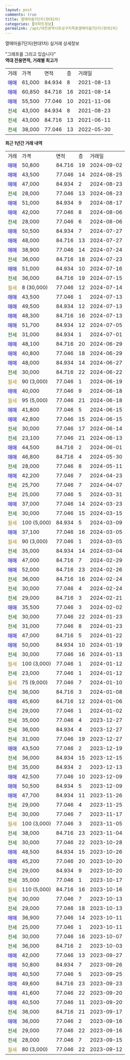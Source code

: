 ```yaml
---
layout: post
comments: true
title: 열매마을7단지(현대1차)
categories: [아파트정보]
permalink: /apt/대전광역시유성구지족동열매마을7단지(현대1차)
---
```


열매마을7단지(현대1차) 실거래 상세정보

<script type="text/javascript">
  google.charts.load('current', {'packages':['line', 'corechart']});
  google.charts.setOnLoadCallback(drawChart);

  function drawChart() {
    var data = new google.visualization.DataTable();
    data.addColumn('date', '거래일');
    data.addColumn('number', "매매");
    data.addColumn('number', "전세");
    data.addColumn('number', "전매");

    data.addRows([[new Date(Date.parse("2024-09-02")), 50800, null, null], [new Date(Date.parse("2024-08-25")), 43500, null, null], [new Date(Date.parse("2024-08-23")), 47000, null, null], [new Date(Date.parse("2024-08-23")), null, 28000, null], [new Date(Date.parse("2024-08-17")), 51000, null, null], [new Date(Date.parse("2024-08-06")), 42000, null, null], [new Date(Date.parse("2024-08-06")), null, 28000, null], [new Date(Date.parse("2024-07-27")), 50500, null, null], [new Date(Date.parse("2024-07-27")), 48000, null, null], [new Date(Date.parse("2024-07-24")), 38900, null, null], [new Date(Date.parse("2024-07-23")), null, 36000, null], [new Date(Date.parse("2024-07-16")), 51000, null, null], [new Date(Date.parse("2024-07-15")), null, 36000, null], [new Date(Date.parse("2024-07-14")), null, null, null], [new Date(Date.parse("2024-07-13")), 43500, null, null], [new Date(Date.parse("2024-07-13")), 49500, null, null], [new Date(Date.parse("2024-07-13")), 48300, null, null], [new Date(Date.parse("2024-07-05")), 51700, null, null], [new Date(Date.parse("2024-07-01")), null, 31000, null], [new Date(Date.parse("2024-06-29")), 48100, null, null], [new Date(Date.parse("2024-06-29")), 40800, null, null], [new Date(Date.parse("2024-06-27")), 48000, null, null], [new Date(Date.parse("2024-06-22")), null, 30000, null], [new Date(Date.parse("2024-06-19")), null, null, null], [new Date(Date.parse("2024-06-18")), 40000, null, null], [new Date(Date.parse("2024-06-18")), null, null, null], [new Date(Date.parse("2024-06-15")), 41800, null, null], [new Date(Date.parse("2024-06-15")), 42800, null, null], [new Date(Date.parse("2024-06-14")), null, 30000, null], [new Date(Date.parse("2024-06-13")), null, 23100, null], [new Date(Date.parse("2024-06-01")), 44500, null, null], [new Date(Date.parse("2024-05-30")), 46800, null, null], [new Date(Date.parse("2024-05-11")), null, 28000, null], [new Date(Date.parse("2024-04-23")), 42200, null, null], [new Date(Date.parse("2024-04-07")), null, 25700, null], [new Date(Date.parse("2024-03-31")), null, 25000, null], [new Date(Date.parse("2024-03-23")), 37000, null, null], [new Date(Date.parse("2024-03-15")), null, 30000, null], [new Date(Date.parse("2024-03-09")), null, null, null], [new Date(Date.parse("2024-03-05")), 37100, null, null], [new Date(Date.parse("2024-03-05")), null, null, null], [new Date(Date.parse("2024-03-04")), null, 35000, null], [new Date(Date.parse("2024-02-29")), 47000, null, null], [new Date(Date.parse("2024-02-26")), 52000, null, null], [new Date(Date.parse("2024-02-24")), null, 36000, null], [new Date(Date.parse("2024-02-24")), null, 30000, null], [new Date(Date.parse("2024-02-21")), null, 29000, null], [new Date(Date.parse("2024-02-02")), 35500, null, null], [new Date(Date.parse("2024-01-23")), null, 30000, null], [new Date(Date.parse("2024-01-23")), null, 31000, null], [new Date(Date.parse("2024-01-22")), 47000, null, null], [new Date(Date.parse("2024-01-19")), 50000, null, null], [new Date(Date.parse("2024-01-13")), null, 30000, null], [new Date(Date.parse("2024-01-12")), null, null, null], [new Date(Date.parse("2024-01-12")), null, 23000, null], [new Date(Date.parse("2024-01-10")), null, null, null], [new Date(Date.parse("2024-01-08")), null, 36000, null], [new Date(Date.parse("2024-01-06")), 45600, null, null], [new Date(Date.parse("2024-01-02")), null, 29000, null], [new Date(Date.parse("2023-12-27")), null, 35000, null], [new Date(Date.parse("2023-12-27")), null, 36000, null], [new Date(Date.parse("2023-12-27")), null, 31000, null], [new Date(Date.parse("2023-12-19")), 43500, null, null], [new Date(Date.parse("2023-12-15")), null, 36000, null], [new Date(Date.parse("2023-12-13")), null, 35000, null], [new Date(Date.parse("2023-12-09")), 42500, null, null], [new Date(Date.parse("2023-12-09")), 50500, null, null], [new Date(Date.parse("2023-11-26")), 47700, null, null], [new Date(Date.parse("2023-11-25")), null, 29000, null], [new Date(Date.parse("2023-11-17")), null, 30000, null], [new Date(Date.parse("2023-11-05")), null, null, null], [new Date(Date.parse("2023-11-04")), null, 38000, null], [new Date(Date.parse("2023-10-28")), null, 30000, null], [new Date(Date.parse("2023-10-26")), 48500, null, null], [new Date(Date.parse("2023-10-20")), 45200, null, null], [new Date(Date.parse("2023-10-20")), null, 29000, null], [new Date(Date.parse("2023-10-17")), null, 35000, null], [new Date(Date.parse("2023-10-16")), null, null, null], [new Date(Date.parse("2023-10-13")), null, 30000, null], [new Date(Date.parse("2023-10-13")), null, 29000, null], [new Date(Date.parse("2023-10-11")), 36900, null, null], [new Date(Date.parse("2023-10-11")), null, 25000, null], [new Date(Date.parse("2023-10-07")), null, 30000, null], [new Date(Date.parse("2023-10-03")), null, 36000, null], [new Date(Date.parse("2023-09-27")), 42000, null, null], [new Date(Date.parse("2023-09-26")), 50800, null, null], [new Date(Date.parse("2023-09-25")), 40500, null, null], [new Date(Date.parse("2023-09-23")), 49600, null, null], [new Date(Date.parse("2023-09-20")), 41600, null, null], [new Date(Date.parse("2023-09-20")), 40500, null, null], [new Date(Date.parse("2023-09-17")), null, 36000, null], [new Date(Date.parse("2023-09-16")), 36000, null, null], [new Date(Date.parse("2023-09-16")), null, 29000, null], [new Date(Date.parse("2023-09-15")), null, 28000, null], [new Date(Date.parse("2023-09-12")), null, null, null]]);

    var options = {
      hAxis: {
        format: 'yyyy/MM/dd'
      },    
      lineWidth: 0,
      pointsVisible: true,    
      title: '최근 1년간 유형별 실거래가 분포',
      legend: { position: 'bottom' }
    };

    var formatter = new google.visualization.NumberFormat({pattern:'###,###'} );
    formatter.format(data, 1);
    formatter.format(data, 2);
    
    setTimeout(function() {
        var chart = new google.visualization.LineChart(document.getElementById('columnchart_material'));
        chart.draw(data, (options));
        document.getElementById('loading').style.display = 'none';
    }, 200);
  }
</script>


<div id="loading" style="z-index:20; display: block; margin-left: 0px">"그래프를 그리고 있습니다"</div>
<div id="columnchart_material" style="width: 95%; margin-left: 0px; display: block"></div>
<!-- contents start -->
<b>역대 전용면적, 거래별 최고가</b>
<table class="sortable">
    <tr>
      <td>거래</td>
      <td>가격</td>
      <td>면적</td>
      <td>층</td>
      <td>거래일</td>
    </tr>
        <tr>
          <td><a style="color: blue">매매</a></td>
          <td>61,000</td>
          <td>84.934</td>
          <td>8</td>
          <td>2021-08-13</td>
        </tr>            <tr>
          <td><a style="color: blue">매매</a></td>
          <td>60,850</td>
          <td>84.716</td>
          <td>16</td>
          <td>2021-08-14</td>
        </tr>            <tr>
          <td><a style="color: blue">매매</a></td>
          <td>55,500</td>
          <td>77.046</td>
          <td>10</td>
          <td>2021-11-06</td>
        </tr>        
        <tr>
              <td><a style="color: darkgreen">전세</a></td>
              <td>43,000</td>
              <td>84.934</td>
              <td>8</td>
              <td>2021-08-23</td>
            </tr>            <tr>
              <td><a style="color: darkgreen">전세</a></td>
              <td>43,000</td>
              <td>84.716</td>
              <td>13</td>
              <td>2021-06-11</td>
            </tr>            <tr>
              <td><a style="color: darkgreen">전세</a></td>
              <td>38,000</td>
              <td>77.046</td>
              <td>13</td>
              <td>2022-05-30</td>
            </tr>        
    
</table>

<b>최근 1년간 거래 내역</b>

<table class="sortable">
    <tr>
      <td>거래</td>
      <td>가격</td>
      <td>면적</td>
      <td>층</td>
      <td>거래일</td>
    </tr>
    <tr>
      <td><a style="color: blue">매매</a></td>
      <td>50,800</td>
      <td>84.716</td>
      <td>19</td>
      <td>2024-09-02</td>
    </tr>          <tr>
      <td><a style="color: blue">매매</a></td>
      <td>43,500</td>
      <td>77.046</td>
      <td>14</td>
      <td>2024-08-25</td>
    </tr>          <tr>
      <td><a style="color: blue">매매</a></td>
      <td>47,000</td>
      <td>84.934</td>
      <td>2</td>
      <td>2024-08-23</td>
    </tr>          <tr>
      <td><a style="color: darkgreen">전세</a></td>
      <td>28,000</td>
      <td>77.046</td>
      <td>13</td>
      <td>2024-08-23</td>
    </tr>          <tr>
      <td><a style="color: blue">매매</a></td>
      <td>51,000</td>
      <td>84.934</td>
      <td>9</td>
      <td>2024-08-17</td>
    </tr>          <tr>
      <td><a style="color: blue">매매</a></td>
      <td>42,000</td>
      <td>77.046</td>
      <td>8</td>
      <td>2024-08-06</td>
    </tr>          <tr>
      <td><a style="color: darkgreen">전세</a></td>
      <td>28,000</td>
      <td>77.046</td>
      <td>6</td>
      <td>2024-08-06</td>
    </tr>          <tr>
      <td><a style="color: blue">매매</a></td>
      <td>50,500</td>
      <td>84.934</td>
      <td>7</td>
      <td>2024-07-27</td>
    </tr>          <tr>
      <td><a style="color: blue">매매</a></td>
      <td>48,000</td>
      <td>84.716</td>
      <td>13</td>
      <td>2024-07-27</td>
    </tr>          <tr>
      <td><a style="color: blue">매매</a></td>
      <td>38,900</td>
      <td>77.046</td>
      <td>14</td>
      <td>2024-07-24</td>
    </tr>          <tr>
      <td><a style="color: darkgreen">전세</a></td>
      <td>36,000</td>
      <td>84.716</td>
      <td>18</td>
      <td>2024-07-23</td>
    </tr>          <tr>
      <td><a style="color: blue">매매</a></td>
      <td>51,000</td>
      <td>84.934</td>
      <td>10</td>
      <td>2024-07-16</td>
    </tr>          <tr>
      <td><a style="color: darkgreen">전세</a></td>
      <td>36,000</td>
      <td>84.716</td>
      <td>19</td>
      <td>2024-07-15</td>
    </tr>          <tr>
      <td><a style="color: darkgoldenrod">월세</a></td>
      <td>8 (30,000)</td>
      <td>77.046</td>
      <td>12</td>
      <td>2024-07-14</td>
    </tr>          <tr>
      <td><a style="color: blue">매매</a></td>
      <td>43,500</td>
      <td>77.046</td>
      <td>1</td>
      <td>2024-07-13</td>
    </tr>          <tr>
      <td><a style="color: blue">매매</a></td>
      <td>49,500</td>
      <td>84.934</td>
      <td>12</td>
      <td>2024-07-13</td>
    </tr>          <tr>
      <td><a style="color: blue">매매</a></td>
      <td>48,300</td>
      <td>84.716</td>
      <td>16</td>
      <td>2024-07-13</td>
    </tr>          <tr>
      <td><a style="color: blue">매매</a></td>
      <td>51,700</td>
      <td>84.934</td>
      <td>12</td>
      <td>2024-07-05</td>
    </tr>          <tr>
      <td><a style="color: darkgreen">전세</a></td>
      <td>31,000</td>
      <td>84.934</td>
      <td>1</td>
      <td>2024-07-01</td>
    </tr>          <tr>
      <td><a style="color: blue">매매</a></td>
      <td>48,100</td>
      <td>84.716</td>
      <td>20</td>
      <td>2024-06-29</td>
    </tr>          <tr>
      <td><a style="color: blue">매매</a></td>
      <td>40,800</td>
      <td>77.046</td>
      <td>18</td>
      <td>2024-06-29</td>
    </tr>          <tr>
      <td><a style="color: blue">매매</a></td>
      <td>48,000</td>
      <td>84.934</td>
      <td>14</td>
      <td>2024-06-27</td>
    </tr>          <tr>
      <td><a style="color: darkgreen">전세</a></td>
      <td>30,000</td>
      <td>84.716</td>
      <td>22</td>
      <td>2024-06-22</td>
    </tr>          <tr>
      <td><a style="color: darkgoldenrod">월세</a></td>
      <td>90 (3,000)</td>
      <td>77.046</td>
      <td>1</td>
      <td>2024-06-19</td>
    </tr>          <tr>
      <td><a style="color: blue">매매</a></td>
      <td>40,000</td>
      <td>77.046</td>
      <td>9</td>
      <td>2024-06-18</td>
    </tr>          <tr>
      <td><a style="color: darkgoldenrod">월세</a></td>
      <td>95 (5,000)</td>
      <td>77.046</td>
      <td>21</td>
      <td>2024-06-18</td>
    </tr>          <tr>
      <td><a style="color: blue">매매</a></td>
      <td>41,800</td>
      <td>77.046</td>
      <td>5</td>
      <td>2024-06-15</td>
    </tr>          <tr>
      <td><a style="color: blue">매매</a></td>
      <td>42,800</td>
      <td>77.046</td>
      <td>15</td>
      <td>2024-06-15</td>
    </tr>          <tr>
      <td><a style="color: darkgreen">전세</a></td>
      <td>30,000</td>
      <td>77.046</td>
      <td>17</td>
      <td>2024-06-14</td>
    </tr>          <tr>
      <td><a style="color: darkgreen">전세</a></td>
      <td>23,100</td>
      <td>77.046</td>
      <td>21</td>
      <td>2024-06-13</td>
    </tr>          <tr>
      <td><a style="color: blue">매매</a></td>
      <td>44,500</td>
      <td>84.716</td>
      <td>2</td>
      <td>2024-06-01</td>
    </tr>          <tr>
      <td><a style="color: blue">매매</a></td>
      <td>46,800</td>
      <td>84.716</td>
      <td>4</td>
      <td>2024-05-30</td>
    </tr>          <tr>
      <td><a style="color: darkgreen">전세</a></td>
      <td>28,000</td>
      <td>77.046</td>
      <td>8</td>
      <td>2024-05-11</td>
    </tr>          <tr>
      <td><a style="color: blue">매매</a></td>
      <td>42,200</td>
      <td>77.046</td>
      <td>7</td>
      <td>2024-04-23</td>
    </tr>          <tr>
      <td><a style="color: darkgreen">전세</a></td>
      <td>25,700</td>
      <td>77.046</td>
      <td>7</td>
      <td>2024-04-07</td>
    </tr>          <tr>
      <td><a style="color: darkgreen">전세</a></td>
      <td>25,000</td>
      <td>77.046</td>
      <td>5</td>
      <td>2024-03-31</td>
    </tr>          <tr>
      <td><a style="color: blue">매매</a></td>
      <td>37,000</td>
      <td>77.046</td>
      <td>14</td>
      <td>2024-03-23</td>
    </tr>          <tr>
      <td><a style="color: darkgreen">전세</a></td>
      <td>30,000</td>
      <td>77.046</td>
      <td>15</td>
      <td>2024-03-15</td>
    </tr>          <tr>
      <td><a style="color: darkgoldenrod">월세</a></td>
      <td>100 (5,000)</td>
      <td>84.934</td>
      <td>5</td>
      <td>2024-03-09</td>
    </tr>          <tr>
      <td><a style="color: blue">매매</a></td>
      <td>37,100</td>
      <td>77.046</td>
      <td>16</td>
      <td>2024-03-05</td>
    </tr>          <tr>
      <td><a style="color: darkgoldenrod">월세</a></td>
      <td>90 (3,000)</td>
      <td>77.046</td>
      <td>1</td>
      <td>2024-03-05</td>
    </tr>          <tr>
      <td><a style="color: darkgreen">전세</a></td>
      <td>35,000</td>
      <td>84.934</td>
      <td>14</td>
      <td>2024-03-04</td>
    </tr>          <tr>
      <td><a style="color: blue">매매</a></td>
      <td>47,000</td>
      <td>84.716</td>
      <td>7</td>
      <td>2024-02-29</td>
    </tr>          <tr>
      <td><a style="color: blue">매매</a></td>
      <td>52,000</td>
      <td>84.716</td>
      <td>23</td>
      <td>2024-02-26</td>
    </tr>          <tr>
      <td><a style="color: darkgreen">전세</a></td>
      <td>36,000</td>
      <td>84.716</td>
      <td>16</td>
      <td>2024-02-24</td>
    </tr>          <tr>
      <td><a style="color: darkgreen">전세</a></td>
      <td>30,000</td>
      <td>77.046</td>
      <td>4</td>
      <td>2024-02-24</td>
    </tr>          <tr>
      <td><a style="color: darkgreen">전세</a></td>
      <td>29,000</td>
      <td>84.716</td>
      <td>3</td>
      <td>2024-02-21</td>
    </tr>          <tr>
      <td><a style="color: blue">매매</a></td>
      <td>35,500</td>
      <td>77.046</td>
      <td>3</td>
      <td>2024-02-02</td>
    </tr>          <tr>
      <td><a style="color: darkgreen">전세</a></td>
      <td>30,000</td>
      <td>77.046</td>
      <td>22</td>
      <td>2024-01-23</td>
    </tr>          <tr>
      <td><a style="color: darkgreen">전세</a></td>
      <td>31,000</td>
      <td>77.046</td>
      <td>8</td>
      <td>2024-01-23</td>
    </tr>          <tr>
      <td><a style="color: blue">매매</a></td>
      <td>47,000</td>
      <td>84.716</td>
      <td>5</td>
      <td>2024-01-22</td>
    </tr>          <tr>
      <td><a style="color: blue">매매</a></td>
      <td>50,000</td>
      <td>84.934</td>
      <td>10</td>
      <td>2024-01-19</td>
    </tr>          <tr>
      <td><a style="color: darkgreen">전세</a></td>
      <td>30,000</td>
      <td>77.046</td>
      <td>16</td>
      <td>2024-01-13</td>
    </tr>          <tr>
      <td><a style="color: darkgoldenrod">월세</a></td>
      <td>100 (3,000)</td>
      <td>77.046</td>
      <td>1</td>
      <td>2024-01-12</td>
    </tr>          <tr>
      <td><a style="color: darkgreen">전세</a></td>
      <td>23,000</td>
      <td>77.046</td>
      <td>1</td>
      <td>2024-01-12</td>
    </tr>          <tr>
      <td><a style="color: darkgoldenrod">월세</a></td>
      <td>75 (9,000)</td>
      <td>77.046</td>
      <td>7</td>
      <td>2024-01-10</td>
    </tr>          <tr>
      <td><a style="color: darkgreen">전세</a></td>
      <td>36,000</td>
      <td>84.716</td>
      <td>3</td>
      <td>2024-01-08</td>
    </tr>          <tr>
      <td><a style="color: blue">매매</a></td>
      <td>45,600</td>
      <td>84.716</td>
      <td>12</td>
      <td>2024-01-06</td>
    </tr>          <tr>
      <td><a style="color: darkgreen">전세</a></td>
      <td>29,000</td>
      <td>77.046</td>
      <td>1</td>
      <td>2024-01-02</td>
    </tr>          <tr>
      <td><a style="color: darkgreen">전세</a></td>
      <td>35,000</td>
      <td>77.046</td>
      <td>4</td>
      <td>2023-12-27</td>
    </tr>          <tr>
      <td><a style="color: darkgreen">전세</a></td>
      <td>36,000</td>
      <td>84.934</td>
      <td>4</td>
      <td>2023-12-27</td>
    </tr>          <tr>
      <td><a style="color: darkgreen">전세</a></td>
      <td>31,000</td>
      <td>77.046</td>
      <td>19</td>
      <td>2023-12-27</td>
    </tr>          <tr>
      <td><a style="color: blue">매매</a></td>
      <td>43,500</td>
      <td>77.046</td>
      <td>2</td>
      <td>2023-12-19</td>
    </tr>          <tr>
      <td><a style="color: darkgreen">전세</a></td>
      <td>36,000</td>
      <td>84.934</td>
      <td>15</td>
      <td>2023-12-15</td>
    </tr>          <tr>
      <td><a style="color: darkgreen">전세</a></td>
      <td>35,000</td>
      <td>84.934</td>
      <td>2</td>
      <td>2023-12-13</td>
    </tr>          <tr>
      <td><a style="color: blue">매매</a></td>
      <td>42,500</td>
      <td>77.046</td>
      <td>10</td>
      <td>2023-12-09</td>
    </tr>          <tr>
      <td><a style="color: blue">매매</a></td>
      <td>50,500</td>
      <td>84.934</td>
      <td>5</td>
      <td>2023-12-09</td>
    </tr>          <tr>
      <td><a style="color: blue">매매</a></td>
      <td>47,700</td>
      <td>84.934</td>
      <td>11</td>
      <td>2023-11-26</td>
    </tr>          <tr>
      <td><a style="color: darkgreen">전세</a></td>
      <td>29,000</td>
      <td>77.046</td>
      <td>4</td>
      <td>2023-11-25</td>
    </tr>          <tr>
      <td><a style="color: darkgreen">전세</a></td>
      <td>30,000</td>
      <td>77.046</td>
      <td>7</td>
      <td>2023-11-17</td>
    </tr>          <tr>
      <td><a style="color: darkgoldenrod">월세</a></td>
      <td>100 (3,000)</td>
      <td>77.046</td>
      <td>3</td>
      <td>2023-11-05</td>
    </tr>          <tr>
      <td><a style="color: darkgreen">전세</a></td>
      <td>38,000</td>
      <td>84.716</td>
      <td>23</td>
      <td>2023-11-04</td>
    </tr>          <tr>
      <td><a style="color: darkgreen">전세</a></td>
      <td>30,000</td>
      <td>77.046</td>
      <td>22</td>
      <td>2023-10-28</td>
    </tr>          <tr>
      <td><a style="color: blue">매매</a></td>
      <td>48,500</td>
      <td>84.934</td>
      <td>15</td>
      <td>2023-10-26</td>
    </tr>          <tr>
      <td><a style="color: blue">매매</a></td>
      <td>45,200</td>
      <td>77.046</td>
      <td>20</td>
      <td>2023-10-20</td>
    </tr>          <tr>
      <td><a style="color: darkgreen">전세</a></td>
      <td>29,000</td>
      <td>84.934</td>
      <td>9</td>
      <td>2023-10-20</td>
    </tr>          <tr>
      <td><a style="color: darkgreen">전세</a></td>
      <td>35,000</td>
      <td>77.046</td>
      <td>1</td>
      <td>2023-10-17</td>
    </tr>          <tr>
      <td><a style="color: darkgoldenrod">월세</a></td>
      <td>110 (5,000)</td>
      <td>84.716</td>
      <td>16</td>
      <td>2023-10-16</td>
    </tr>          <tr>
      <td><a style="color: darkgreen">전세</a></td>
      <td>30,000</td>
      <td>77.046</td>
      <td>7</td>
      <td>2023-10-13</td>
    </tr>          <tr>
      <td><a style="color: darkgreen">전세</a></td>
      <td>29,000</td>
      <td>77.046</td>
      <td>18</td>
      <td>2023-10-13</td>
    </tr>          <tr>
      <td><a style="color: blue">매매</a></td>
      <td>36,900</td>
      <td>77.046</td>
      <td>14</td>
      <td>2023-10-11</td>
    </tr>          <tr>
      <td><a style="color: darkgreen">전세</a></td>
      <td>25,000</td>
      <td>77.046</td>
      <td>1</td>
      <td>2023-10-11</td>
    </tr>          <tr>
      <td><a style="color: darkgreen">전세</a></td>
      <td>30,000</td>
      <td>77.046</td>
      <td>16</td>
      <td>2023-10-07</td>
    </tr>          <tr>
      <td><a style="color: darkgreen">전세</a></td>
      <td>36,000</td>
      <td>84.716</td>
      <td>2</td>
      <td>2023-10-03</td>
    </tr>          <tr>
      <td><a style="color: blue">매매</a></td>
      <td>42,000</td>
      <td>77.046</td>
      <td>13</td>
      <td>2023-09-27</td>
    </tr>          <tr>
      <td><a style="color: blue">매매</a></td>
      <td>50,800</td>
      <td>84.934</td>
      <td>7</td>
      <td>2023-09-26</td>
    </tr>          <tr>
      <td><a style="color: blue">매매</a></td>
      <td>40,500</td>
      <td>77.046</td>
      <td>5</td>
      <td>2023-09-25</td>
    </tr>          <tr>
      <td><a style="color: blue">매매</a></td>
      <td>49,600</td>
      <td>84.716</td>
      <td>23</td>
      <td>2023-09-23</td>
    </tr>          <tr>
      <td><a style="color: blue">매매</a></td>
      <td>41,600</td>
      <td>77.046</td>
      <td>22</td>
      <td>2023-09-20</td>
    </tr>          <tr>
      <td><a style="color: blue">매매</a></td>
      <td>40,500</td>
      <td>77.046</td>
      <td>11</td>
      <td>2023-09-20</td>
    </tr>          <tr>
      <td><a style="color: darkgreen">전세</a></td>
      <td>36,000</td>
      <td>84.716</td>
      <td>21</td>
      <td>2023-09-17</td>
    </tr>          <tr>
      <td><a style="color: blue">매매</a></td>
      <td>36,000</td>
      <td>77.046</td>
      <td>2</td>
      <td>2023-09-16</td>
    </tr>          <tr>
      <td><a style="color: darkgreen">전세</a></td>
      <td>29,000</td>
      <td>77.046</td>
      <td>22</td>
      <td>2023-09-16</td>
    </tr>          <tr>
      <td><a style="color: darkgreen">전세</a></td>
      <td>28,000</td>
      <td>77.046</td>
      <td>7</td>
      <td>2023-09-15</td>
    </tr>          <tr>
      <td><a style="color: darkgoldenrod">월세</a></td>
      <td>80 (3,000)</td>
      <td>77.046</td>
      <td>22</td>
      <td>2023-09-12</td>
    </tr>      </table>
<!-- contents end -->    

